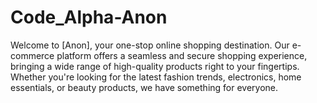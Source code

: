 # Code_Alpha-Anon
Welcome to [Anon], your one-stop online shopping destination. Our e-commerce platform offers a seamless and secure shopping experience, bringing a wide range of high-quality products right to your fingertips. Whether you're looking for the latest fashion trends, electronics, home essentials, or beauty products, we have something for everyone.
